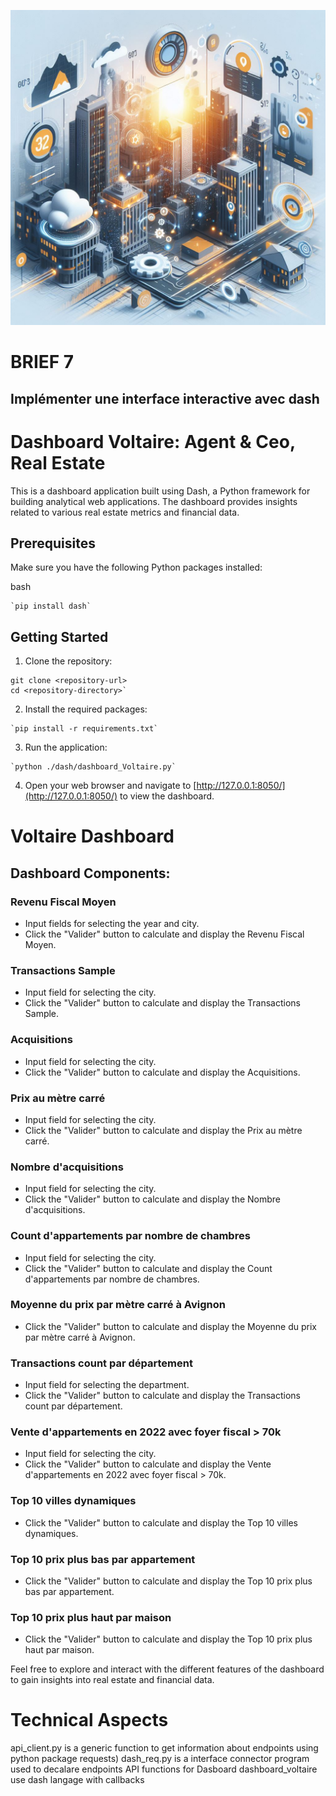 ﻿![Brief-7](Brief-7----.jpg "Brief-7")
# BRIEF 7
## Implémenter une interface interactive avec dash
# Dashboard Voltaire:  Agent & Ceo, Real Estate 

This is a dashboard application built using Dash, a Python framework for building analytical web applications. The dashboard provides insights related to various real estate metrics and financial data.

## Prerequisites

Make sure you have the following Python packages installed:

bash
```
`pip install dash` 
```
## Getting Started

1.  Clone the repository:

```
git clone <repository-url>
cd <repository-directory>` 
```
2.  Install the required packages:


```
`pip install -r requirements.txt` 
```
3.  Run the application:

```
`python ./dash/dashboard_Voltaire.py` 
```
4.  Open your web browser and navigate to [http://127.0.0.1:8050/](http://127.0.0.1:8050/) to view the dashboard.

# Voltaire Dashboard
## Dashboard Components: 

### Revenu Fiscal Moyen

-   Input fields for selecting the year and city.
-   Click the "Valider" button to calculate and display the Revenu Fiscal Moyen.

### Transactions Sample

-   Input field for selecting the city.
-   Click the "Valider" button to calculate and display the Transactions Sample.

### Acquisitions

-   Input field for selecting the city.
-   Click the "Valider" button to calculate and display the Acquisitions.

### Prix au mètre carré

-   Input field for selecting the city.
-   Click the "Valider" button to calculate and display the Prix au mètre carré.

### Nombre d'acquisitions

-   Input field for selecting the city.
-   Click the "Valider" button to calculate and display the Nombre d'acquisitions.

### Count d'appartements par nombre de chambres

-   Input field for selecting the city.
-   Click the "Valider" button to calculate and display the Count d'appartements par nombre de chambres.

### Moyenne du prix par mètre carré à Avignon

-   Click the "Valider" button to calculate and display the Moyenne du prix par mètre carré à Avignon.

### Transactions count par département

-   Input field for selecting the department.
-   Click the "Valider" button to calculate and display the Transactions count par département.

### Vente d'appartements en 2022 avec foyer fiscal > 70k

-   Input field for selecting the city.
-   Click the "Valider" button to calculate and display the Vente d'appartements en 2022 avec foyer fiscal > 70k.

### Top 10 villes dynamiques

-   Click the "Valider" button to calculate and display the Top 10 villes dynamiques.

### Top 10 prix plus bas par appartement

-   Click the "Valider" button to calculate and display the Top 10 prix plus bas par appartement.

### Top 10 prix plus haut par maison

-   Click the "Valider" button to calculate and display the Top 10 prix plus haut par maison.

Feel free to explore and interact with the different features of the dashboard to gain insights into real estate and financial data.

# Technical Aspects
api_client.py is a generic function to get information about endpoints using python package requests)
dash_req.py is a interface connector program used to decalare endpoints API functions for Dasboard
dashboard_voltaire use dash langage with callbacks